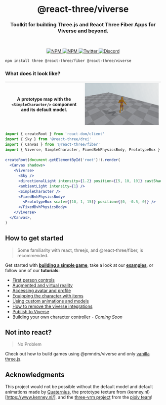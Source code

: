 <h1 align="center">@react-three/viverse</h1>
<h3 align="center">Toolkit for building Three.js and React Three Fiber Apps for Viverse and beyond.</h3>
<br/>

<p align="center">
  <a href="https://npmjs.com/package/@react-three/viverse" target="_blank">
    <img src="https://img.shields.io/npm/v/@react-three/viverse?style=flat&colorA=000000&colorB=000000" alt="NPM" />
  </a>
  <a href="https://npmjs.com/package/@react-three/viverse" target="_blank">
    <img src="https://img.shields.io/npm/dt/@react-three/viverse.svg?style=flat&colorA=000000&colorB=000000" alt="NPM" />
  </a>
  <a href="https://twitter.com/pmndrs" target="_blank">
    <img src="https://img.shields.io/twitter/follow/pmndrs?label=%40pmndrs&style=flat&colorA=000000&colorB=000000&logo=twitter&logoColor=000000" alt="Twitter" />
  </a>
  <a href="https://discord.gg/ZZjjNvJ" target="_blank">
    <img src="https://img.shields.io/discord/740090768164651008?style=flat&colorA=000000&colorB=000000&label=discord&logo=discord&logoColor=000000" alt="Discord" />
  </a>
</p>

```bash
npm install three @react-three/fiber @react-three/viverse
```

### What does it look like?

| A prototype map with the `<SimpleCharacter/>` component and its default model. | ![render of the code below](./docs/getting-started/basic-example.gif) |
| --------------------------------------------------------------------------- | --------------------------------------------------------------------- |

```jsx
import { createRoot } from 'react-dom/client'
import { Sky } from '@react-three/drei'
import { Canvas } from '@react-three/fiber'
import { Viverse, SimpleCharacter, FixedBvhPhysicsBody, PrototypeBox } from '@react-three/viverse'

createRoot(document.getElementById('root')!).render(
  <Canvas shadows>
    <Viverse>
      <Sky />
      <directionalLight intensity={1.2} position={[5, 10, 10]} castShadow />
      <ambientLight intensity={1} />
      <SimpleCharacter />
      <FixedBvhPhysicsBody>
        <PrototypeBox scale={[10, 1, 15]} position={[0, -0.5, 0]} />
      </FixedBvhPhysicsBody>
    </Viverse>
  </Canvas>,
)
```

## How to get started

> Some familiarity with
> react, threejs, and @react-three/fiber, is recommended.

Get started with **[building a simple game](https://pmndrs.github.io/viverse/tutorials/simple-game)**, take a look at our **[examples](https://pmndrs.github.io/viverse/getting-started/examples)**, or follow one of our **tutorials**:

- [First person controls](https://pmndrs.github.io/viverse/tutorials/first-person)
- [Augmented and virtual reality](https://pmndrs.github.io/viverse/tutorials/augmented-and-virtual-reality)
- [Accessing avatar and profile](https://pmndrs.github.io/viverse/tutorials/access-avatar-and-profile)
- [Equipping the character with items](https://pmndrs.github.io/viverse/tutorials/equipping-items)
- [Using custom animations and models](https://pmndrs.github.io/viverse/tutorials/custom-models-and-animations)
- [How to remove the viverse integrations](https://pmndrs.github.io/viverse/tutorials/remove-viverse-integrations)
- [Publish to Viverse](https://pmndrs.github.io/viverse/tutorials/publish-to-viverse)
- Building your own character controller - _Coming Soon_

## Not into react?

> No Problem

Check out how to build games using @pmndrs/viverse and only [vanilla three.js](https://pmndrs.github.io/viverse/without-react).

## Acknowledgments

This project would not be possible without the default model and default animations made by [Quaternius](https://quaternius.com/), the prototype texture from (kenney.nl)[https://www.kenney.nl/], and the [three-vrm project](https://github.com/pixiv/three-vrm) from the [pixiv team](https://github.com/pixiv)!